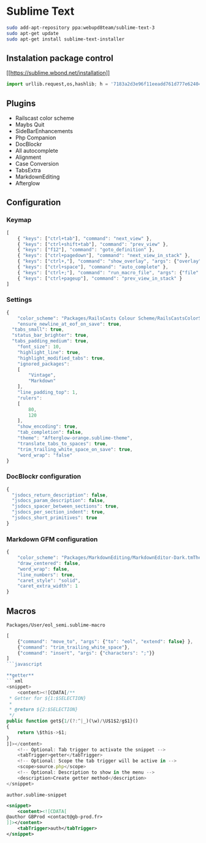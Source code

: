 # Sublime Text

```bash
sudo add-apt-repository ppa:webupd8team/sublime-text-3
sudo apt-get update
sudo apt-get install sublime-text-installer
```

## Instalation package control

[[https://sublime.wbond.net/installation]]

```python
import urllib.request,os,hashlib; h = '7183a2d3e96f11eeadd761d777e62404' + 'e330c659d4bb41d3bdf022e94cab3cd0'; pf = 'Package Control.sublime-package'; ipp = sublime.installed_packages_path(); urllib.request.install_opener( urllib.request.build_opener( urllib.request.ProxyHandler()) ); by = urllib.request.urlopen( 'http://sublime.wbond.net/' + pf.replace(' ', '%20')).read(); dh = hashlib.sha256(by).hexdigest(); print('Error validating download (got %s instead of %s), please try manual install' % (dh, h)) if dh != h else open(os.path.join( ipp, pf), 'wb' ).write(by)
```

## Plugins

  * Railscast color scheme
  * Maybs Quit
  * SideBarEnhancements
  * Php Companion
  * DocBlockr
  * All autocomplete
  * Alignment
  * Case Conversion
  * TabsExtra
  * MarkdownEditing
  * Afterglow

## Configuration

### Keymap

```javascript
[
    { "keys": ["ctrl+tab"], "command": "next_view" },
    { "keys": ["ctrl+shift+tab"], "command": "prev_view" },
    { "keys": ["f12"], "command": "goto_definition" },
    { "keys": ["ctrl+pagedown"], "command": "next_view_in_stack" },
    { "keys": ["ctrl+,"], "command": "show_overlay", "args": {"overlay": "goto", "text": "#"} },
    { "keys": ["ctrl+space"], "command": "auto_complete" },
    { "keys": ["ctrl+;"], "command": "run_macro_file", "args": {"file": "Packages/User/eol_semi.sublime-macro"} },
    { "keys": ["ctrl+pageup"], "command": "prev_view_in_stack" }
]
```

### Settings

```javascript
{
	"color_scheme": "Packages/RailsCasts Colour Scheme/RailsCastsColorScheme.tmTheme",
	"ensure_newline_at_eof_on_save": true,
  "tabs_small": true,
  "status_bar_brighter": true,
  "tabs_padding_medium": true,
	"font_size": 10,
	"highlight_line": true,
	"highlight_modified_tabs": true,
	"ignored_packages":
	[
		"Vintage",
		"Markdown"
	],
	"line_padding_top": 1,
	"rulers":
	[
		80,
		120
	],
	"show_encoding": true,
	"tab_completion": false,
	"theme": "Afterglow-orange.sublime-theme",
	"translate_tabs_to_spaces": true,
	"trim_trailing_white_space_on_save": true,
	"word_wrap": "false"
}
```

### DocBlockr configuration

```javascript
{
  "jsdocs_return_description": false,
  "jsdocs_param_description": false,
  "jsdocs_spacer_between_sections": true,
  "jsdocs_per_section_indent": true,
  "jsdocs_short_primitives": true
}
```

### Markdown GFM configuration

```javascript
{
    "color_scheme": "Packages/MarkdownEditing/MarkdownEditor-Dark.tmTheme",
    "draw_centered": false,
    "word_wrap": false,
    "line_numbers": true,
    "caret_style": "solid",
    "caret_extra_width": 1
}
```

## Macros

`Packages/User/eol_semi.sublime-macro`
```javascript
[
    {"command": "move_to", "args": {"to": "eol", "extend": false} },
    {"command": "trim_trailing_white_space"},
    {"command": "insert", "args": {"characters": ";"}}
]
```javascript

**getter**
```xml
<snippet>
    <content><![CDATA[/**
 * Getter for ${1:$SELECTION}
 *
 * @return ${2:$SELECTION}
 */
public function get${1/(?:^|_)(\w)/\U$1$2/g$1}()
{
    return \$this->$1;
}
]]></content>
    <!-- Optional: Tab trigger to activate the snippet -->
    <tabTrigger>getter</tabTrigger>
    <!-- Optional: Scope the tab trigger will be active in -->
    <scope>source.php</scope>
    <!-- Optional: Description to show in the menu -->
    <description>Create getter method</description>
</snippet>
```

`author.sublime-snippet`
```xml
<snippet>
    <content><![CDATA[
@author GBProd <contact@gb-prod.fr>
]]></content>
    <tabTrigger>auth</tabTrigger>
</snippet>
```
 
